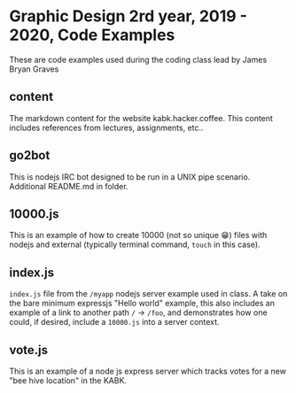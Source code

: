 # Graphic Design 2rd year, 2019 - 2020, Code Examples

These are code examples used during the coding class lead by James Bryan Graves

## content

The markdown content for the website kabk.hacker.coffee.  This content includes references from lectures, assignments, etc..

## go2bot

This is nodejs IRC bot designed to be run in a UNIX pipe scenario.  Additional README.md in folder.

## 10000.js

This is an example of how to create 10000 (not so unique 😁) files with nodejs and external (typically terminal command, `touch` in this case).

## index.js

`index.js` file from the `/myapp` nodejs server example used in class.  A take on the bare minimum expressjs "Hello world" example, this also includes an example of a link to another path `/` -> `/foo`, and demonstrates how one could, if desired, include a `10000.js` into a server context.

## vote.js

This is an example of a node js express server which tracks votes for a new "bee hive location" in the KABK.

